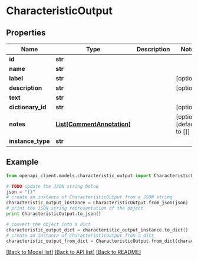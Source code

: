 # CharacteristicOutput


## Properties
Name | Type | Description | Notes
------------ | ------------- | ------------- | -------------
**id** | **str** |  | 
**name** | **str** |  | 
**label** | **str** |  | [optional] 
**description** | **str** |  | [optional] 
**text** | **str** |  | 
**dictionary_id** | **str** |  | [optional] 
**notes** | [**List[CommentAnnotation]**](CommentAnnotation.md) |  | [optional] [default to []]
**instance_type** | **str** |  | 

## Example

```python
from openapi_client.models.characteristic_output import CharacteristicOutput

# TODO update the JSON string below
json = "{}"
# create an instance of CharacteristicOutput from a JSON string
characteristic_output_instance = CharacteristicOutput.from_json(json)
# print the JSON string representation of the object
print CharacteristicOutput.to_json()

# convert the object into a dict
characteristic_output_dict = characteristic_output_instance.to_dict()
# create an instance of CharacteristicOutput from a dict
characteristic_output_from_dict = CharacteristicOutput.from_dict(characteristic_output_dict)
```
[[Back to Model list]](../README.md#documentation-for-models) [[Back to API list]](../README.md#documentation-for-api-endpoints) [[Back to README]](../README.md)


